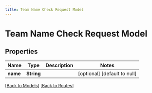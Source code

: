 ```yaml
---
title: Team Name Check Request Model
---
```


# Team Name Check Request Model
## Properties

| Name | Type | Description | Notes |
|------------ | ------------- | ------------- | -------------|
| **name** | **String** |  | [optional] [default to null] |

[[Back to Models]](../overview#models) [[Back to Routes]](../overview#routes)

